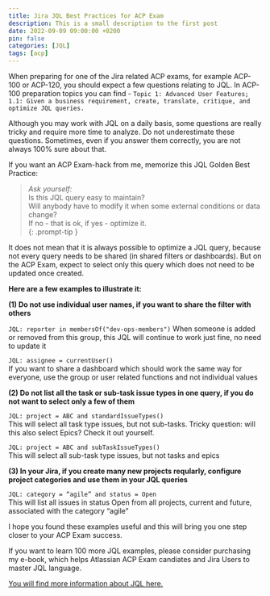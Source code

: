 ```yaml
---
title: Jira JQL Best Practices for ACP Exam
description: This is a small description to the first post
date: 2022-09-09 09:00:00 +0200
pin: false
categories: [JQL]
tags: [acp]
---
```

When preparing for one of the Jira related ACP exams, for example ACP-100 or ACP-120, you should expect a few questions relating to JQL. In ACP-100 preparation topics you can find - `Topic 1: Advanced User Features; 1.1: Given a business requirement, create, translate, critique, and optimize JQL queries.`

Although you may work with JQL on a daily basis, some questions are really tricky and require more time to analyze. Do not underestimate these questions. Sometimes, even if you answer them correctly, you are not always 100% sure about that.

If you want an ACP Exam-hack from me, memorize this JQL Golden Best Practice:
>_Ask yourself:_  
>Is this JQL query easy to maintain?  
>Will anybody have to modify it when some external conditions or data change?  
>If no - that is ok, if yes - optimize it.  
{: .prompt-tip }

It does not mean that it is always possible to optimize a JQL query, because not every query needs to be shared (in shared filters or dashboards). But on the ACP Exam, expect to select only this query which does not need to be updated once created.

**Here are a few examples to illustrate it:**

**(1) Do not use individual user names, if you want to share the filter with others**

`JQL: reporter in membersOf("dev-ops-members")` 
When someone is added or removed from this group, this JQL will continue to work just fine, no need to update it

`JQL: assignee = currentUser()`  
If you want to share a dashboard which should work the same way for everyone, use the group or user related functions and not individual values

**(2) Do not list all the task or sub-task issue types in one query, if you do not want to select only a few of them**

`JQL: project = ABC and standardIssueTypes()`  
This will select all task type issues, but not sub-tasks. Tricky question: will this also select Epics? Check it out yourself.

`JQL: project = ABC and subTaskIssueTypes()`  
This will select all sub-task type issues, but not tasks and epics

**(3) In your Jira, if you create many new projects reqularly, configure project categories and use them in your JQL queries**

`JQL: category = “agile” and status = Open`  
This will list all issues in status Open from all projects, current and future, associated with the category “agile”  

I hope you found these examples useful and this will bring you one step closer to your ACP Exam success.

If you want to learn 100 more JQL examples, please consider purchasing my e-book, which helps Atlassian ACP Exam candiates and Jira Users to master JQL language.

[You will find more information about JQL here.](https://jlabnotes.com/jql-cookbook/)